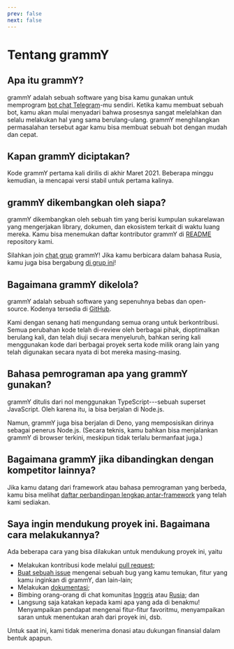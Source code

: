 ```yaml
---
prev: false
next: false
---
```


# Tentang grammY

## Apa itu grammY?

grammY adalah sebuah software yang bisa kamu gunakan untuk memprogram [bot chat Telegram](https://core.telegram.org/bots)-mu sendiri.
Ketika kamu membuat sebuah bot, kamu akan mulai menyadari bahwa prosesnya sangat melelahkan dan selalu melakukan hal yang sama berulang-ulang.
grammY menghilangkan permasalahan tersebut agar kamu bisa membuat sebuah bot dengan mudah dan cepat.

## Kapan grammY diciptakan?

Kode grammY pertama kali dirilis di akhir Maret 2021.
Beberapa minggu kemudian, ia mencapai versi stabil untuk pertama kalinya.

## grammY dikembangkan oleh siapa?

grammY dikembangkan oleh sebuah tim yang berisi kumpulan sukarelawan yang mengerjakan library, dokumen, dan ekosistem terkait di waktu luang mereka.
Kamu bisa menemukan daftar kontributor grammY di [README](https://github.com/grammyjs/grammY#contributors-) repository kami.

Silahkan join [chat grup](https://t.me/grammyjs) grammY!
Jika kamu berbicara dalam bahasa Rusia, kamu juga bisa bergabung [di grup ini](https://t.me/grammyjs_ru)!

## Bagaimana grammY dikelola?

grammY adalah sebuah software yang sepenuhnya bebas dan open-source.
Kodenya tersedia di [GitHub](https://github.com/grammyjs/grammY).

Kami dengan senang hati mengundang semua orang untuk berkontribusi.
Semua perubahan kode telah di-review oleh berbagai pihak, dioptimalkan berulang kali, dan telah diuji secara menyeluruh, bahkan sering kali menggunakan kode dari berbagai proyek serta kode milik orang lain yang telah digunakan secara nyata di bot mereka masing-masing.

## Bahasa pemrograman apa yang grammY gunakan?

grammY ditulis dari nol menggunakan TypeScript---sebuah superset JavaScript.
Oleh karena itu, ia bisa berjalan di Node.js.

Namun, grammY juga bisa berjalan di Deno, yang memposisikan dirinya sebagai penerus Node.js.
(Secara teknis, kamu bahkan bisa menjalankan grammY di browser terkini, meskipun tidak terlalu bermanfaat juga.)

## Bagaimana grammY jika dibandingkan dengan kompetitor lainnya?

Jika kamu datang dari framework atau bahasa pemrograman yang berbeda, kamu bisa melihat [daftar perbandingan lengkap antar-framework](./comparison) yang telah kami sediakan.

## Saya ingin mendukung proyek ini. Bagaimana cara melakukannya?

Ada beberapa cara yang bisa dilakukan untuk mendukung proyek ini, yaitu

- Melakukan kontribusi kode melalui [pull request](https://github.com/grammyjs/grammY/pulls);
- [Buat sebuah issue](https://github.com/grammyjs/grammY/issues/new) mengenai sebuah bug yang kamu temukan, fitur yang kamu inginkan di grammY, dan lain-lain;
- Melakukan [dokumentasi](https://github.com/grammyjs/website);
- Bimbing orang-orang di chat komunitas [Inggris](https://t.me/grammyjs) atau [Rusia](https://t.me/grammyjs_ru); dan
- Langsung saja katakan kepada kami apa yang ada di benakmu!
  Menyampaikan pendapat mengenai fitur-fitur favoritmu, menyampaikan saran untuk menentukan arah dari proyek ini, dsb.

Untuk saat ini, kami tidak menerima donasi atau dukungan finansial dalam bentuk apapun.
